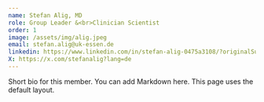 ```yaml
---
name: Stefan Alig, MD
role: Group Leader &<br>Clinician Scientist
order: 1
image: /assets/img/alig.jpeg
email: stefan.alig@uk-essen.de
linkedin: https://www.linkedin.com/in/stefan-alig-0475a3108/?originalSubdomain=de
X: https://x.com/stefanalig?lang=de
---
```


Short bio for this member. You can add Markdown here. This page uses the default layout.
